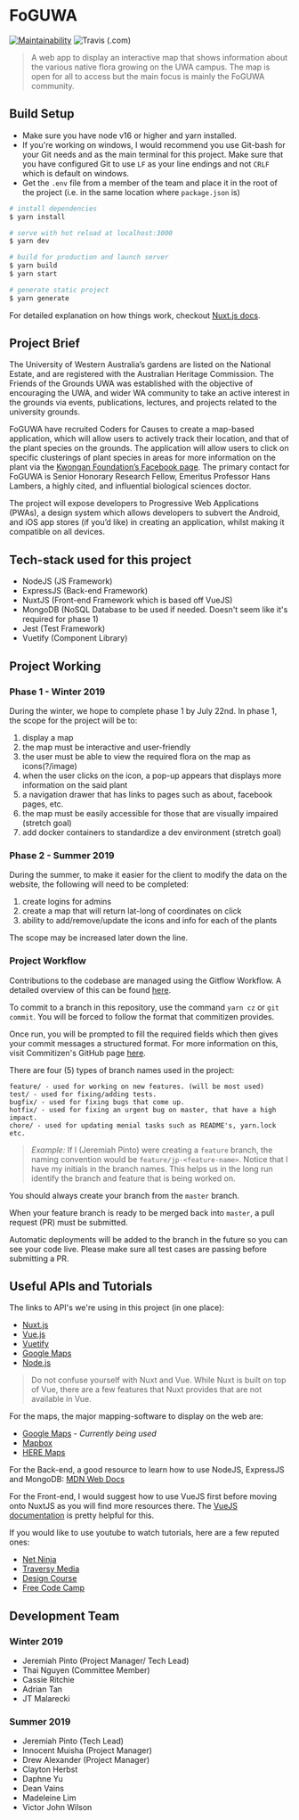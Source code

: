 # FoGUWA

[![Maintainability](https://api.codeclimate.com/v1/badges/73fea3d6e2460e707e00/maintainability)](https://codeclimate.com/github/codersforcauses/FoGUWA/maintainability)
![Travis (.com)](https://img.shields.io/travis/com/codersforcauses/FoGUWA.svg?style=flat)

> A web app to display an interactive map that shows information about the various native flora growing on the UWA campus. The map is open for all to access but the main focus is mainly the FoGUWA community.

## Build Setup

- Make sure you have node v16 or higher and yarn installed.
- If you're working on windows, I would recommend you use Git-bash for your Git needs and as the main terminal for this project. Make sure that you have configured Git to use `LF` as your line endings and not `CRLF` which is default on windows.
- Get the `.env` file from a member of the team and place it in the root of the project (i.e. in the same location where `package.json` is)

```bash
# install dependencies
$ yarn install

# serve with hot reload at localhost:3000
$ yarn dev

# build for production and launch server
$ yarn build
$ yarn start

# generate static project
$ yarn generate
```

For detailed explanation on how things work, checkout [Nuxt.js docs](https://nuxtjs.org).

## Project Brief

The University of Western Australia’s gardens are listed on the National Estate, and are registered with the Australian Heritage Commission. The Friends of the Grounds UWA was established with the objective of encouraging the UWA, and wider WA community to take an active interest in the grounds via events, publications, lectures, and projects related to the university grounds.

FoGUWA have recruited Coders for Causes to create a map-based application, which will allow users to actively track their location, and that of the plant species on the grounds. The application will allow users to click on specific clusterings of plant species in areas for more information on the plant via the [Kwongan Foundation’s Facebook page](https://www.facebook.com/kwonganfoundation). The primary contact for FoGUWA is Senior Honorary Research Fellow, Emeritus Professor Hans Lambers, a highly cited, and influential biological sciences doctor.

The project will expose developers to Progressive Web Applications (PWAs), a design system which allows developers to subvert the Android, and iOS app stores (if you’d like) in creating an application, whilst making it compatible on all devices.

## Tech-stack used for this project

- NodeJS (JS Framework)
- ExpressJS (Back-end Framework)
- NuxtJS (Front-end Framework which is based off VueJS)
- MongoDB (NoSQL Database to be used if needed. Doesn't seem like it's required for phase 1)
- Jest (Test Framework)
- Vuetify (Component Library)

## Project Working

### Phase 1 - Winter 2019

During the winter, we hope to complete phase 1 by July 22nd. In phase 1, the scope for the project will be to:

1. display a map
2. the map must be interactive and user-friendly
3. the user must be able to view the required flora on the map as icons(?/image)
4. when the user clicks on the icon, a pop-up appears that displays more information on the said plant
5. a navigation drawer that has links to pages such as about, facebook pages, etc.
6. the map must be easily accessible for those that are visually impaired (stretch goal)
7. add docker containers to standardize a dev environment (stretch goal)

### Phase 2 - Summer 2019

During the summer, to make it easier for the client to modify the data on the website, the following will need to be completed:

1. create logins for admins
2. create a map that will return lat-long of coordinates on click
3. ability to add/remove/update the icons and info for each of the plants

The scope may be increased later down the line.

### Project Workflow

Contributions to the codebase are managed using the Gitflow Workflow. A detailed overview of this can be found [here](https://www.atlassian.com/git/tutorials/comparing-workflows/gitflow-workflow).

To commit to a branch in this repository, use the command `yarn cz` or `git commit`. You will be forced to follow the format that commitizen provides.

Once run, you will be prompted to fill the required fields which then gives your commit messages a structured format. For more information on this, visit Commitizen's GitHub page [here](https://github.com/commitizen/cz-cli).

There are four (5) types of branch names used in the project:

    feature/ - used for working on new features. (will be most used)
    test/ - used for fixing/adding tests.
    bugfix/ - used for fixing bugs that come up.
    hotfix/ - used for fixing an urgent bug on master, that have a high impact.
    chore/ - used for updating menial tasks such as README's, yarn.lock etc.

> _Example:_ If I (Jeremiah Pinto) were creating a `feature` branch, the naming convention would be `feature/jp-<feature-name>`. Notice that I have my initials in the branch names. This helps us in the long run identify the branch and feature that is being worked on.

You should always create your branch from the `master` branch.

When your feature branch is ready to be merged back into `master`, a pull request (PR) must be submitted.

Automatic deployments will be added to the branch in the future so you can see your code live. Please make sure all test cases are passing before submitting a PR.

## Useful APIs and Tutorials

The links to API's we're using in this project (in one place):

- [Nuxt.js](https://nuxtjs.org/guide/directory-structure)
- [Vue.js](https://vuejs.org/v2/guide/)
- [Vuetify](https://vuetifyjs.com/en/getting-started/quick-start)
- [Google Maps](https://developers.google.com/maps/documentation/javascript/tutorial)
- [Node.js](https://nodejs.org/api/)

> Do not confuse yourself with Nuxt and Vue. While Nuxt is built on top of Vue, there are a few features that Nuxt provides that are not available in Vue.

For the maps, the major mapping-software to display on the web are:

- [Google Maps](https://developers.google.com/maps/documentation/javascript/tutorial) - _Currently being used_
- [Mapbox](https://docs.mapbox.com/mapbox-gl-js/api/)
- [HERE Maps](https://developer.here.com/documentation)

For the Back-end, a good resource to learn how to use NodeJS, ExpressJS and MongoDB: [MDN Web Docs](https://developer.mozilla.org/en-US/docs/Learn/Server-side/Express_Nodejs)

For the Front-end, I would suggest how to use VueJS first before moving onto NuxtJS as you will find more resources there. The [VueJS documentation](https://vuejs.org/v2/guide/) is pretty helpful for this.

If you would like to use youtube to watch tutorials, here are a few reputed ones:

- [Net Ninja](https://www.youtube.com/channel/UCW5YeuERMmlnqo4oq8vwUpg)
- [Traversy Media](https://www.youtube.com/user/TechGuyWeb)
- [Design Course](https://www.youtube.com/user/DesignCourse)
- [Free Code Camp](https://www.youtube.com/channel/UC8butISFwT-Wl7EV0hUK0BQ)

## Development Team

### Winter 2019

- Jeremiah Pinto (Project Manager/ Tech Lead)
- Thai Nguyen (Committee Member)
- Cassie Ritchie
- Adrian Tan
- JT Malarecki

### Summer 2019

- Jeremiah Pinto (Tech Lead)
- Innocent Muisha (Project Manager)
- Drew Alexander (Project Manager)
- Clayton Herbst
- Daphne Yu
- Dean Vains
- Madeleine Lim
- Victor John Wilson
